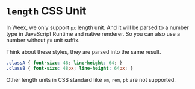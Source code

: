 # `length` CSS Unit

In Weex, we only support `px` length unit. And it will be parsed to a number type in JavaScript Runtime and native renderer. So you can also use a number without `px` unit suffix.

Think about these styles, they are parsed into the same result.

```css
.classA { font-size: 48; line-height: 64; }
.classB { font-size: 48px; line-height: 64px; }
```

Other length units in CSS standard like `em`, `rem`, `pt` are not supported.
